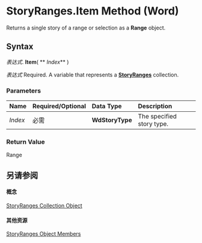 
# StoryRanges.Item Method (Word)

Returns a single story of a range or selection as a  **Range** object.


## Syntax

 _表达式_. **Item**( ** _Index_** )

 _表达式_ Required. A variable that represents a **[StoryRanges](131b04b0-e4a8-8969-0a4b-e5b3793af03d.md)** collection.


### Parameters



|**Name**|**Required/Optional**|**Data Type**|**Description**|
|:-----|:-----|:-----|:-----|
| _Index_|必需|**WdStoryType**|The specified story type.|

### Return Value

Range


## 另请参阅


#### 概念


[StoryRanges Collection Object](131b04b0-e4a8-8969-0a4b-e5b3793af03d.md)
#### 其他资源


[StoryRanges Object Members](http://msdn.microsoft.com/library/04b2a311-9c3b-d4ea-f7a0-0e51f43d32e6%28Office.15%29.aspx)